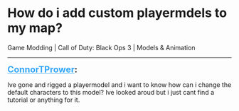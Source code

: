 # How do i add custom playermdels to my map?
Game Modding | Call of Duty: Black Ops 3 | Models & Animation

---
<strong style="font-size: 1.4em;"><span style="text-decoration: underline;text-decoration-color: #34a7f9;"><span style="color:#34a7f9;">ConnorTPrower</span></span>:</strong>

<p>Ive gone and rigged a playermodel and i want to know how can i change the default characters to this model? Ive looked aroud but i just cant find a tutorial or anything for it.</p>
